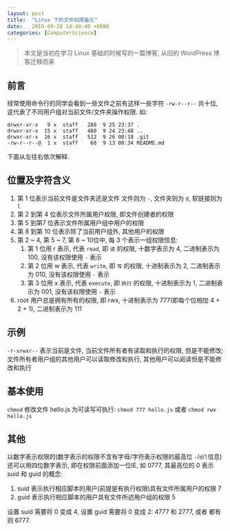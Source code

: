 ```yaml
---
layout: post
title:  "Linux 下的文件权限备忘"
date:   2019-09-28 14:40:40 +0800
categories: [ComputerScience]
---
```


> 本文是当初在学习 Linux 基础的时候写的一篇博客, 从旧的 WordPress 博客迁移而来

## 前言

经常使用命令行的同学会看到一些文件之前有这样一些字符 `-rw-r--r--` 共十位, 这代表了不同用户组对当前文件/文件夹操作权限. 如:

```shell-session
drwxr-xr-x   9 x  staff   288  9 25 23:37 .
drwxr-xr-x  15 x  staff   480  9 24 23:48 ..
drwxr-xr-x  16 x  staff   512  9 26 08:18 .git
-rw-r--r--@  1 x  staff    68  9 13 00:34 README.md
```

下面从左往右依次解释.

## 位置及字符含义

1. 第 1 位表示当前文件是文件夹还是文件 文件则为 `-`, 文件夹则为 `d`, 软链接则为 `l`
2. 第 2 到第 4 位表示文件所属用户权限, 即文件创建者的权限
3. 第 5 到第7 位表示文件所属用户组中用户的权限
4. 第 8 到第 10 位表示除了当前用户组外, 其他用户的权限
5. 第 2 ~ 4, 第 5 ~ 7, 第 8 ~ 10位中, 每 3 个表示一组权限信息:
   1. 第 1 位用 r 表示, 代表 `read`, 即 `读` 的权限, 十数字表示为 4, 二进制表示为 100, 没有该权限使用 `-` 表示
   2. 第 2 位用 w 表示, 代表 `write`, 即 `写` 的权限, 十进制表示为 2, 二进制表示为 010, 没有该权限使用 `-` 表示
   3. 第 3 位用 x 表示, 代表 `execute`, 即 `执行` 的权限, 十进制表示为 1, 二进制表示为 001, 没有该权限使用 `-` 表示
6. root 用户总是拥有所有的权限, 即 rwx, 十进制表示为 777(即每个位相加 4 + 2 + 1), 二进制表示为 111

## 示例

`-r-xrwxr--` 表示当前是文件, 当前文件所有者有读取和执行的权限, 但是不能修改; 文件所有者用户组的其他用户可以读取修改和执行, 其他用户可以阅读但是不能修改和执行

## 基本使用

`chmod` 修改文件 hello.js 为可读写可执行: `chmod 777 hello.js` 或者 `chmod rwx hello.js`

## 其他

以数字表示权限的(数字表示的权限不含有字母/字符表示权限的最高位 `-`/`d`/`l`信息)还可以用四位数字表示, 即在权限前面添加一位IE, 如 0777, 其最高位的 0 表示 suid 和 guid 的概念:

1. suid 表示执行相应脚本的用户(前提是有执行权限)具有文件所属用户的权限 7
2. guid 表示执行相应脚本的用户具有文件所述用户组的权限 5

设置 suid 需要将 0 变成 4, 设置 guid 需要将 0 变成 2: 4777 和 2777, 或者 都有则 6777.
